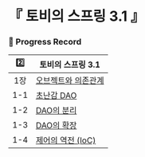 # 『 토비의 스프링 3.1 』

### 📍 Progress Record

| 2️⃣ | 토비의 스프링 3.1                                                                                                                                                                                           |
|:---:|-------------------------------------------------------------------------------------------------------------------------------------------------------------------------------------------------------|
| 1장  | [오브젝트와 의존관계]()                                                                                                                                                                                        |
| 1-1 | [초난감 DAO](https://github.com/yunji1201/ReadingBooks/blob/main/spring/1_%EC%98%A4%EB%B8%8C%EC%A0%9D%ED%8A%B8%EC%99%80_%EC%9D%98%EC%A1%B4%EA%B4%80%EA%B3%84/1_1_%EC%B4%88%EB%82%9C%EA%B0%90DAO.md)      |
| 1-2 | [DAO의 분리](https://github.com/yunji1201/ReadingBooks/blob/main/spring/1_%EC%98%A4%EB%B8%8C%EC%A0%9D%ED%8A%B8%EC%99%80_%EC%9D%98%EC%A1%B4%EA%B4%80%EA%B3%84/1_1_%EC%B4%88%EB%82%9C%EA%B0%90DAO.md)      |
| 1-3 | [DAO의 확장](https://github.com/yunji1201/ReadingBooks/blob/main/spring/1_%EC%98%A4%EB%B8%8C%EC%A0%9D%ED%8A%B8%EC%99%80_%EC%9D%98%EC%A1%B4%EA%B4%80%EA%B3%84/1_1_%EC%B4%88%EB%82%9C%EA%B0%90DAO.md)      |
| 1-4 | [제어의 역전 (IoC)](https://github.com/yunji1201/ReadingBooks/blob/main/spring/1_%EC%98%A4%EB%B8%8C%EC%A0%9D%ED%8A%B8%EC%99%80_%EC%9D%98%EC%A1%B4%EA%B4%80%EA%B3%84/1_1_%EC%B4%88%EB%82%9C%EA%B0%90DAO.md) |
